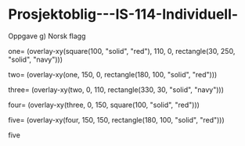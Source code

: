 # Prosjektoblig---IS-114-Individuell-
Oppgave g) Norsk flagg

one= (overlay-xy(square(100, "solid", "red"), 110, 0, rectangle(30, 250, "solid", "navy")))

two= (overlay-xy(one, 150, 0, rectangle(180, 100, "solid", "red")))

three= (overlay-xy(two, 0, 110, rectangle(330, 30, "solid", "navy")))

four= (overlay-xy(three, 0, 150, square(100, "solid", "red")))

five= (overlay-xy(four, 150, 150, rectangle(180, 100, "solid", "red")))

five
